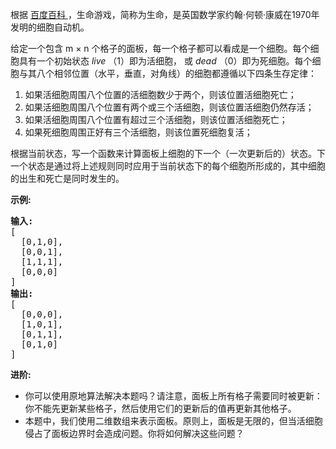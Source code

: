 <html>
 <body>
  <p>
   根据
   <a href="https://baike.baidu.com/item/%E7%94%9F%E5%91%BD%E6%B8%B8%E6%88%8F/2926434?fr=aladdin" target="_blank">
    百度百科
   </a>
   ，生命游戏，简称为生命，是英国数学家约翰·何顿·康威在1970年发明的细胞自动机。
  </p>
  <p>
   给定一个包含 m × n 个格子的面板，每一个格子都可以看成是一个细胞。每个细胞具有一个初始状态
   <em>
    live
   </em>
   （1）即为活细胞， 或
   <em>
    dead
   </em>
   （0）即为死细胞。每个细胞与其八个相邻位置（水平，垂直，对角线）的细胞都遵循以下四条生存定律：
  </p>
  <ol>
   <li>
    如果活细胞周围八个位置的活细胞数少于两个，则该位置活细胞死亡；
   </li>
   <li>
    如果活细胞周围八个位置有两个或三个活细胞，则该位置活细胞仍然存活；
   </li>
   <li>
    如果活细胞周围八个位置有超过三个活细胞，则该位置活细胞死亡；
   </li>
   <li>
    如果死细胞周围正好有三个活细胞，则该位置死细胞复活；
   </li>
  </ol>
  <p>
   根据当前状态，写一个函数来计算面板上细胞的下一个（一次更新后的）状态。下一个状态是通过将上述规则同时应用于当前状态下的每个细胞所形成的，其中细胞的出生和死亡是同时发生的。
  </p>
  <p>
   <strong>
    示例:
   </strong>
  </p>
  <pre><strong>输入: 
</strong>[
  [0,1,0],
  [0,0,1],
  [1,1,1],
  [0,0,0]
]
<strong>输出: 
</strong>[
  [0,0,0],
  [1,0,1],
  [0,1,1],
  [0,1,0]
]</pre>
  <p>
   <strong>
    进阶:
   </strong>
  </p>
  <ul>
   <li>
    你可以使用原地算法解决本题吗？请注意，面板上所有格子需要同时被更新：你不能先更新某些格子，然后使用它们的更新后的值再更新其他格子。
   </li>
   <li>
    本题中，我们使用二维数组来表示面板。原则上，面板是无限的，但当活细胞侵占了面板边界时会造成问题。你将如何解决这些问题？
   </li>
  </ul>
 </body>
</html>